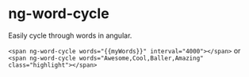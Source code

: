 # ng-word-cycle

Easily cycle through words in angular.

`<span ng-word-cycle words="{{myWords}}" interval="4000"></span>`
or
`<span ng-word-cycle words="Awesome,Cool,Baller,Amazing" class="highlight"></span>`